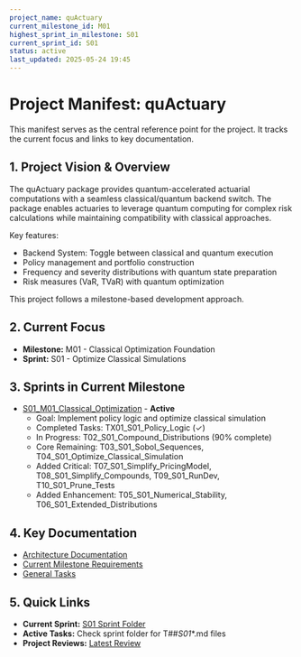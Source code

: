 ```yaml
---
project_name: quActuary
current_milestone_id: M01
highest_sprint_in_milestone: S01
current_sprint_id: S01
status: active
last_updated: 2025-05-24 19:45
---
```


# Project Manifest: quActuary

This manifest serves as the central reference point for the project. It tracks the current focus and links to key documentation.

## 1. Project Vision & Overview

The quActuary package provides quantum-accelerated actuarial computations with a seamless classical/quantum backend switch. The package enables actuaries to leverage quantum computing for complex risk calculations while maintaining compatibility with classical approaches.

Key features:
- Backend System: Toggle between classical and quantum execution
- Policy management and portfolio construction
- Frequency and severity distributions with quantum state preparation
- Risk measures (VaR, TVaR) with quantum optimization

This project follows a milestone-based development approach.

## 2. Current Focus

- **Milestone:** M01 - Classical Optimization Foundation
- **Sprint:** S01 - Optimize Classical Simulations

## 3. Sprints in Current Milestone

- [S01_M01_Classical_Optimization](./03_SPRINTS/S01_M01_Classical_Optimization/) - **Active**
  - Goal: Implement policy logic and optimize classical simulation
  - Completed Tasks: TX01_S01_Policy_Logic (✓)
  - In Progress: T02_S01_Compound_Distributions (90% complete)
  - Core Remaining: T03_S01_Sobol_Sequences, T04_S01_Optimize_Classical_Simulation
  - Added Critical: T07_S01_Simplify_PricingModel, T08_S01_Simplify_Compounds, T09_S01_RunDev, T10_S01_Prune_Tests
  - Added Enhancement: T05_S01_Numerical_Stability, T06_S01_Extended_Distributions

## 4. Key Documentation

- [Architecture Documentation](./01_PROJECT_DOCS/ARCHITECTURE.md)
- [Current Milestone Requirements](./02_REQUIREMENTS/M01_Backend_Setup/)
- [General Tasks](./04_GENERAL_TASKS/)

## 5. Quick Links

- **Current Sprint:** [S01 Sprint Folder](./03_SPRINTS/S01_M01_Classical_Optimization/)
- **Active Tasks:** Check sprint folder for T##_S01_*.md files
- **Project Reviews:** [Latest Review](./10_STATE_OF_PROJECT/)